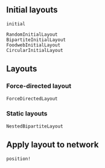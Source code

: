 ## Initial layouts

```@docs
initial
```

```@docs
RandomInitialLayout
BipartiteInitialLayout
FoodwebInitialLayout
CircularInitialLayout
```

## Layouts

### Force-directed layout

```@docs
ForceDirectedLayout
```

### Static layouts

```@docs
NestedBipartiteLayout
```

## Apply layout to network

```@docs
position!
```
